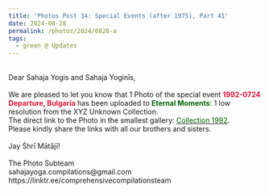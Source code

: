 ```yaml
---
title: 'Photos Post 34: Special Events (after 1975), Part 41'
date: 2024-08-28
permalink: /photos/2024/0828-a
tags:
  - green @ Updates
---
```


<p>
<br>
Dear Sahaja Yogis and Sahaja Yoginīs,<br>
<br>
We are pleased to let you know that 1 Photo of the special event <font color="Crimson"><b>1992-0724 Departure, Bulgaria</b></font> has been uploaded to <font color="DarkGreen"><b>Eternal Moments</b></font>: 1 low resolution from the XYZ Unknown Collection.<br>
The direct link to the Photo in the smallest gallery: <a href="https://eternalmoments.smugmug.com/Collections/XYZUnknown-Collection/1992"><font color="DarkGreen">Collection 1992</font></a>.<br>
Please kindly share the links with all our brothers and sisters.<br>
<br>
Jay Śhrī Mātājī!<br>
<br>
The Photo Subteam<br>
sahajayoga.compilations@gmail.com<br>
https://linktr.ee/comprehensivecompilationsteam
</p>